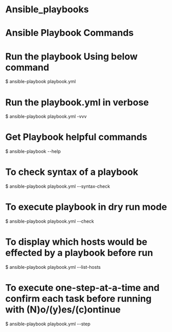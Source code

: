 # Ansible_playbooks

# Ansible Playbook Commands

# Run the playbook Using below command
$ ansible-playbook playbook.yml

# Run the playbook.yml in verbose
$ ansible-playbook playbook.yml -vvv

# Get Playbook helpful commands
$ ansible-playbook --help

# To check syntax of a playbook
$ ansible-playbook playbook.yml --syntax-check

# To execute playbook in dry run mode
$ ansible-playbook playbook.yml --check

# To display which hosts would be effected by a playbook before run
$ ansible-playbook playbook.yml --list-hosts

# To execute one-step-at-a-time and confirm each task before running with (N)o/(y)es/(c)ontinue
$ ansible-playbook playbook.yml --step
